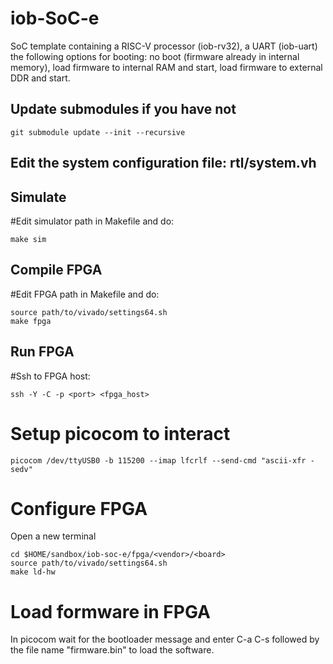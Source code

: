 # iob-SoC-e

SoC template containing a RISC-V processor (iob-rv32), a UART (iob-uart) the following options for booting: no boot (firmware already in internal memory), load firmware to internal RAM and start, load firmware to external DDR and start.

## Update submodules if you have not
``git submodule update --init --recursive``


## Edit the system configuration file: rtl/system.vh


## Simulate

#Edit simulator path in Makefile and do:

```
make sim
```

## Compile FPGA 

#Edit FPGA path in Makefile and do:

```
source path/to/vivado/settings64.sh
make fpga
```

## Run FPGA

#Ssh to FPGA host:
```
ssh -Y -C -p <port> <fpga_host>
```

# Setup picocom to interact
```
picocom /dev/ttyUSB0 -b 115200 --imap lfcrlf --send-cmd "ascii-xfr -sedv"
```

# Configure FPGA

Open a new terminal

```
cd $HOME/sandbox/iob-soc-e/fpga/<vendor>/<board>
source path/to/vivado/settings64.sh
make ld-hw
```

# Load formware in FPGA

In picocom wait for the bootloader message and enter C-a C-s followed by the file name "firmware.bin" to load the software.

